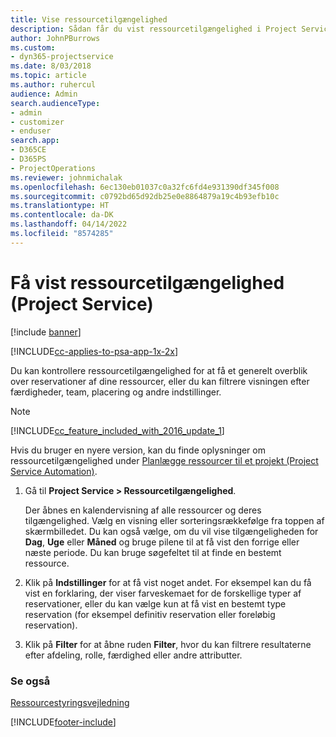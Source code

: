 ```yaml
---
title: Vise ressourcetilgængelighed
description: Sådan får du vist ressourcetilgængelighed i Project Service
author: JohnPBurrows
ms.custom:
- dyn365-projectservice
ms.date: 8/03/2018
ms.topic: article
ms.author: ruhercul
audience: Admin
search.audienceType:
- admin
- customizer
- enduser
search.app:
- D365CE
- D365PS
- ProjectOperations
ms.reviewer: johnmichalak
ms.openlocfilehash: 6ec130eb01037c0a32fc6fd4e931390df345f008
ms.sourcegitcommit: c0792bd65d92db25e0e8864879a19c4b93efb10c
ms.translationtype: HT
ms.contentlocale: da-DK
ms.lasthandoff: 04/14/2022
ms.locfileid: "8574285"
---
```

# <a name="view-resource-availability-project-service"></a>Få vist ressourcetilgængelighed (Project Service)

[!include [banner](../includes/psa-now-project-operations.md)]

[!INCLUDE[cc-applies-to-psa-app-1x-2x](../includes/cc-applies-to-psa-app-1x-2x.md)]

Du kan kontrollere ressourcetilgængelighed for at få et generelt overblik over reservationer af dine ressourcer, eller du kan filtrere visningen efter færdigheder, team, placering og andre indstillinger.  
  
> [!NOTE]
> [!INCLUDE[cc_feature_included_with_2016_update_1](../includes/cc-feature-included-with-2016-update-1.md)]  
> 
>  Hvis du bruger en nyere version, kan du finde oplysninger om ressourcetilgængelighed under [Planlægge ressourcer til et projekt (Project Service Automation)](../psa/schedule-resources-project.md).  

1. Gå til **Project Service > Ressourcetilgængelighed**.  

    Der åbnes en kalendervisning af alle ressourcer og deres tilgængelighed. Vælg en visning eller sorteringsrækkefølge fra toppen af skærmbilledet. Du kan også vælge, om du vil vise tilgængeligheden for **Dag**, **Uge** eller **Måned** og bruge pilene til at få vist den forrige eller næste periode. Du kan bruge søgefeltet til at finde en bestemt ressource.  

2. Klik på **Indstillinger** for at få vist noget andet. For eksempel kan du få vist en forklaring, der viser farveskemaet for de forskellige typer af reservationer, eller du kan vælge kun at få vist en bestemt type reservation (for eksempel definitiv reservation eller foreløbig reservation).  

3. Klik på **Filter** for at åbne ruden **Filter**, hvor du kan filtrere resultaterne efter afdeling, rolle, færdighed eller andre attributter.  

### <a name="see-also"></a>Se også  
 [Ressourcestyringsvejledning](../psa/resource-manager-guide.md)


[!INCLUDE[footer-include](../includes/footer-banner.md)]
